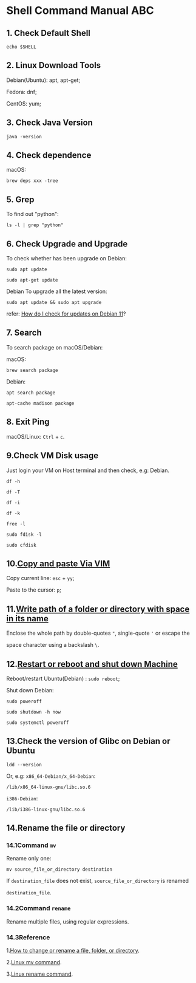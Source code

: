 # Shell Command Manual ABC

## 1. Check Default Shell

    echo $SHELL

## 2. Linux Download Tools

Debian(Ubuntu): apt, apt-get;

Fedora: dnf;

CentOS: yum;

## 3. Check Java Version

    java -version

## 4. Check dependence

macOS:

    brew deps xxx -tree

## 5. Grep

To find out "python":

    ls -l | grep "python"

## 6. Check Upgrade and Upgrade

To check whether has been upgrade on Debian:

    sudo apt update

    sudo apt-get update

Debian To upgrade all the latest version:

    sudo apt update && sudo apt upgrade

refer: [How do I check for updates on Debian 11](https://linuxhint.com/check-updates-debian-11/)?

## 7. Search

To search package on macOS/Debian:

macOS:

    brew search package

Debian:

    apt search package

    apt-cache madison package

## 8. Exit Ping

macOS/Linux: `Ctrl` + `c`.

## 9.Check VM Disk usage

Just login your VM on Host terminal and then check, e.g: Debian.

    df -h

    df -T

    df -i

    df -k

    free -l
    
    sudo fdisk -l

    sudo cfdisk

## 10.[Copy and paste Via VIM](https://linuxize.com/post/how-to-copy-cut-paste-in-vim/)

Copy current line: `esc` + `yy`;

Paste to the cursor: `p`;

## 11.[Write path of a folder or directory with space in its name](https://askubuntu.com/a/530581/922190)

Enclose the whole path by double-quotes `"`, single-quote `'` or escape the

 space character using a backslash `\`.

## 12.[Restart or reboot and shut down Machine](https://www.debian.org/releases/stretch/amd64/ch08s01.html.en)

Reboot/restart Ubuntu(Debian) : `sudo reboot`;

Shut down Debian:

    sudo poweroff

    sudo shutdown -h now

    sudo systemctl poweroff

## 13.Check the version of Glibc on Debian or Ubuntu

    ldd --version

Or, e.g: `x86_64-Debian/x_64-Debian`:

    /lib/x86_64-linux-gnu/libc.so.6

`i386-Debian`:

    /lib/i386-linux-gnu/libc.so.6

## 14.Rename the file or directory

### 14.1Command `mv`

Rename only one:

    mv source_file_or_directory destination
If `destination_file` does not exist, `source_file_or_directory` is renamed

`destination_file`.

### 14.2Command `rename`

Rename multiple files, using regular expressions.

### 14.3Reference

1.[How to change or rename a file, folder, or directory](https://www.computerhope.com/issues/ch000846.htm).

2.[Linux mv command](https://www.computerhope.com/unix/umv.htm).

3.[Linux rename command](https://www.computerhope.com/unix/rename.htm).
